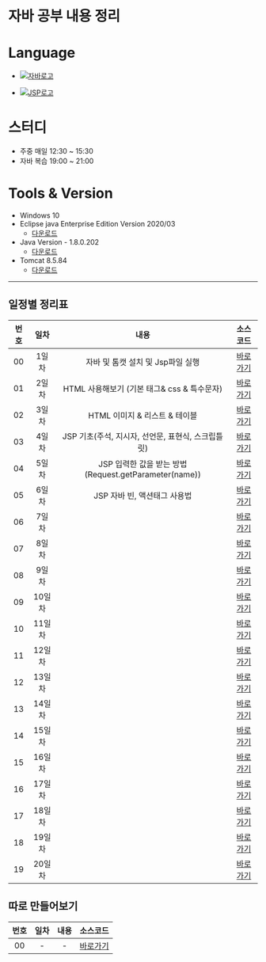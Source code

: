 #  자바 공부 내용 정리

# Language 
- [![자바로고](https://img.shields.io/badge/Java-007396?style=for-the-badge&logo=java&logoColor=white)](https://www.oracle.com/kr/java/)

- [![JSP로고](https://img.shields.io/badge/JSP-E34F26?style=for-the-badge&logo=&logoColor=white)](https://javaee.github.io/javaee-spec/javadocs/)


# 스터디
- 주중 매일 12:30 ~ 15:30
- 자바 복습 19:00 ~ 21:00

# Tools & Version

- Windows 10
- Eclipse java Enterprise Edition Version 2020/03
    - [다운로드](https://www.eclipse.org/downloads/packages/release/2020-03/r)
- Java Version - 1.8.0.202
    - [다운로드](https://www.oracle.com/java/technologies/javase/javase8-archive-downloads.html)
- Tomcat 8.5.84
    - [다운로드](https://tomcat.apache.org/download-80.cgi)

---
## 일정별 정리표

| 번호 | 일차 | 내용 | 소스코드 | 
| :---: | :---: | :---: | :---: |
| 00 | 1일차 | 자바 및 톰캣 설치 및 Jsp파일 실행 | [바로가기][day01] |
| 01 | 2일차 | HTML 사용해보기 (기본 태그& css & 특수문자) | [바로가기][day02] |
| 02 | 3일차 | HTML 이미지 & 리스트 & 테이블 | [바로가기][day03] |
| 03 | 4일차 | JSP 기초(주석, 지시자, 선언문, 표현식, 스크립틀릿) | [바로가기][day04] |
| 04 | 5일차 | JSP 입력한 값을 받는 방법(Request.getParameter(name)) | [바로가기][day05] |
| 05 | 6일차 | JSP 자바 빈, 액션태그 사용법 | [바로가기][day06] |
| 06 | 7일차 |  | [바로가기][day07] |
| 07 | 8일차 |  | [바로가기][day08] |
| 08 | 9일차 |  | [바로가기][day09] |
| 09 | 10일차 |  | [바로가기][day10] |
| 10 | 11일차 |  | [바로가기][day11] |
| 11 | 12일차 |  | [바로가기][day12] |
| 12 | 13일차 |  | [바로가기][day13] |
| 13 | 14일차 |  | [바로가기][day13] |
| 14 | 15일차 |  | [바로가기][day15] |
| 15 | 16일차 |  | [바로가기][day16] |
| 16 | 17일차 |  | [바로가기][day17] |
| 17 | 18일차 |  | [바로가기][day18] |
| 18 | 19일차 |  | [바로가기][day19] |
| 19 | 20일차 |  | [바로가기][day20] |

## 따로 만들어보기
| 번호 | 일차 | 내용 | 소스코드 | 
| :---: | :---: | :---: | :---: |
| 00 | - | - | [바로가기][etc] |

[day01]: ./Day01/WebContent/
[day02]: ./Day02/WebContent/
[day03]: ./Day03/WebContent/
[day04]: ./Day04/WebContent/
[day05]: ./Day05/WebContent/
[day06]: ./Day06/WebContent/
[day07]: ./Day07/WebContent/
[day08]: ./Day08/WebContent/
[day09]: ./Day09/WebContent/
[day10]: ./Day10/WebContent/
[day11]: ./Day11/WebContent/
[day12]: ./Day12/WebContent/
[day13]: ./Day13/WebContent/
[day14]: ./Day14/WebContent/
[day15]: ./Day15/WebContent/
[day16]: ./Day16/WebContent/
[day17]: ./Day17/WebContent/
[day18]: ./Day18/WebContent/
[day19]: ./Day19/WebContent/
[day20]: ./Day20/WebContent/
[etc]: ./ETC/WebContent/

